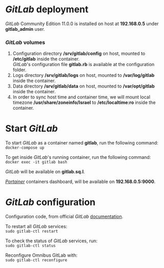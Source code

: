 # _GitLab_ deployment
_GitLab_ Community Edition 11.0.0 is installed on host at **192.168.0.5** under **gitlab_admin** user.  


### _GitLab_ volumes
1. Configuration directory **/srv/gitlab/config** on host, mounted to **/etc/gitlab** inside the container.  
_GitLab_'s configuration file **gitlab.rb** is available at the configuration folder.   
2. Logs directory **/srv/gitlab/logs** on host, mounted to **/var/log/gitlab** inside the container.  
3. Data directory **/srv/gitlab/data** on host, mounted to **/var/opt/gitlab** inside the container.  
4. In order to sync host time and container time, we will mount local timezone **/usr/share/zoneinfo/Israel** to **/etc/localtime:ro** inside the container.    


# Start _GitLab_
To start _GitLab_ as a container named **gitlab**, run the following command:  
`docker-compose up`  

To get inside _GitLab_'s running container, run the following command:  
`docker exec -it gitlab bash`  

_GitLab_ will be available on **gitlab.sq.l**.  

[_Portainer_](https://portainer.io/) containers dashboard, will be available on **192.168.0.5:9000**.  

# _GitLab_ configuration
Configuration code, from official _GitLab_ [documentation](https://docs.gitlab.com/ee/administration/restart_gitlab.html).  

To restart all _GitLab_ services:  
`sudo gitlab-ctl restart`  

To check the status of _GitLab_ services, run:  
`sudo gitlab-ctl status`  

Reconfigure Omnibus GitLab with:  
`sudo gitlab-ctl reconfigure`  
